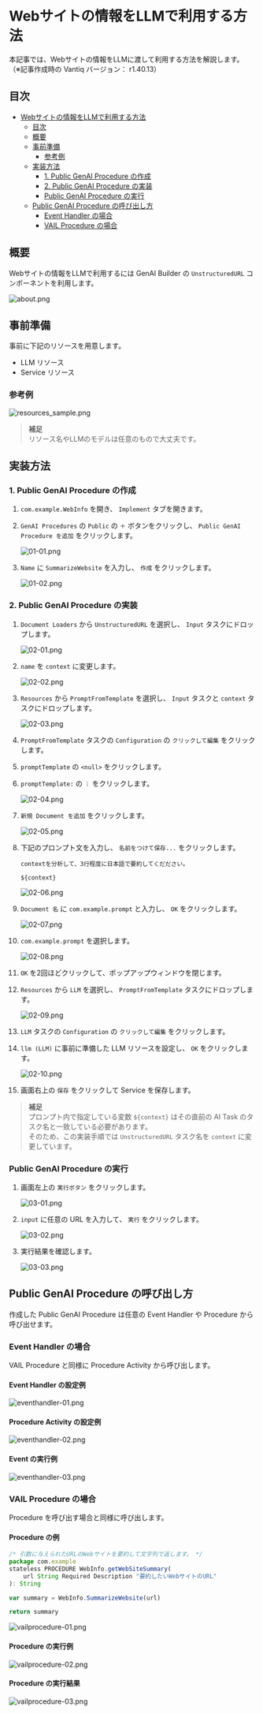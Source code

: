 # Webサイトの情報をLLMで利用する方法

本記事では、Webサイトの情報をLLMに渡して利用する方法を解説します。  
（※記事作成時の Vantiq バージョン： r1.40.13）

## 目次

- [Webサイトの情報をLLMで利用する方法](#webサイトの情報をllmで利用する方法)
  - [目次](#目次)
  - [概要](#概要)
  - [事前準備](#事前準備)
    - [参考例](#参考例)
  - [実装方法](#実装方法)
    - [1. Public GenAI Procedure の作成](#1-public-genai-procedure-の作成)
    - [2. Public GenAI Procedure の実装](#2-public-genai-procedure-の実装)
    - [Public GenAI Procedure の実行](#public-genai-procedure-の実行)
  - [Public GenAI Procedure の呼び出し方](#public-genai-procedure-の呼び出し方)
    - [Event Handler の場合](#event-handler-の場合)
    - [VAIL Procedure の場合](#vail-procedure-の場合)

## 概要

Webサイトの情報をLLMで利用するには GenAI Builder の `UnstructuredURL` コンポーネントを利用します。  

![about.png](./imgs/about.png)

## 事前準備

事前に下記のリソースを用意します。  

- LLM リソース
- Service リソース

### 参考例

![resources_sample.png](./imgs/resources_sample.png)

> **補足**  
> リソース名やLLMのモデルは任意のもので大丈夫です。

## 実装方法

### 1. Public GenAI Procedure の作成

1. `com.example.WebInfo` を開き、 `Implement` タブを開きます。

1. `GenAI Procedures` の `Public` の `＋` ボタンをクリックし、 `Public GenAI Procedure を追加` をクリックします。

   ![01-01.png](./imgs/01-01.png)

1. `Name` に `SummarizeWebsite` を入力し、 `作成` をクリックします。

   ![01-02.png](./imgs/01-02.png)

### 2. Public GenAI Procedure の実装

1. `Document Loaders` から `UnstructuredURL` を選択し、 `Input` タスクにドロップします。

   ![02-01.png](./imgs/02-01.png)

1. `name` を `context` に変更します。

   ![02-02.png](./imgs/02-02.png)

1. `Resources` から `PromptFromTemplate` を選択し、 `Input` タスクと `context` タスクにドロップします。

   ![02-03.png](./imgs/02-03.png)

1. `PromptFromTemplate` タスクの `Configuration` の `クリックして編集` をクリックします。

1. `promptTemplate` の `<null>` をクリックします。

1. `promptTemplate:` の `︙` をクリックします。

   ![02-04.png](./imgs/02-04.png)

1. `新規 Document を追加` をクリックします。

   ![02-05.png](./imgs/02-05.png)

1. 下記のプロンプト文を入力し、 `名前をつけて保存...` をクリックします。

   ```text
   contextを分析して、3行程度に日本語で要約してくだださい。

   ${context}
   ```

   ![02-06.png](./imgs/02-06.png)

1. `Document 名` に `com.example.prompt` と入力し、 `OK` をクリックします。

   ![02-07.png](./imgs/02-07.png)

1. `com.example.prompt` を選択します。

   ![02-08.png](./imgs/02-08.png)

1. `OK` を2回ほどクリックして、ポップアップウィンドウを閉じます。

1. `Resources` から `LLM` を選択し、 `PromptFromTemplate` タスクにドロップします。

   ![02-09.png](./imgs/02-09.png)

1. `LLM` タスクの `Configuration` の `クリックして編集` をクリックします。

1. `llm (LLM)` に事前に準備した LLM リソースを設定し、 `OK` をクリックします。

   ![02-10.png](./imgs/02-10.png)

1. 画面右上の `保存` をクリックして Service を保存します。

> **補足**  
> プロンプト内で指定している変数 `${context}` はその直前の AI Task のタスク名と一致している必要があります。  
> そのため、この実装手順では `UnstructuredURL` タスク名を `context` に変更しています。  

### Public GenAI Procedure の実行

1. 画面左上の `実行ボタン` をクリックします。

   ![03-01.png](./imgs/03-01.png)

1. `input` に任意の URL を入力して、 `実行` をクリックします。

   ![03-02.png](./imgs/03-02.png)

1. 実行結果を確認します。

   ![03-03.png](./imgs/03-03.png)

## Public GenAI Procedure の呼び出し方

作成した Public GenAI Procedure は任意の Event Handler や Procedure から呼び出せます。

### Event Handler の場合

VAIL Procedure と同様に Procedure Activity から呼び出します。

#### Event Handler の設定例

![eventhandler-01.png](./imgs/eventhandler-01.png)

#### Procedure Activity の設定例

![eventhandler-02.png](./imgs/eventhandler-02.png)

#### Event の実行例

![eventhandler-03.png](./imgs/eventhandler-03.png)

### VAIL Procedure の場合

Procedure を呼び出す場合と同様に呼び出します。

#### Procedure の例

```JavaScript
/* 引数に与えられたURLのWebサイトを要約して文字列で返します。 */
package com.example
stateless PROCEDURE WebInfo.getWebSiteSummary(
    url String Required Description "要約したいWebサイトのURL"
): String

var summary = WebInfo.SummarizeWebsite(url)

return summary
```

![vailprocedure-01.png](./imgs/vailprocedure-01.png)

#### Procedure の実行例

![vailprocedure-02.png](./imgs/vailprocedure-02.png)

#### Procedure の実行結果

![vailprocedure-03.png](./imgs/vailprocedure-03.png)

